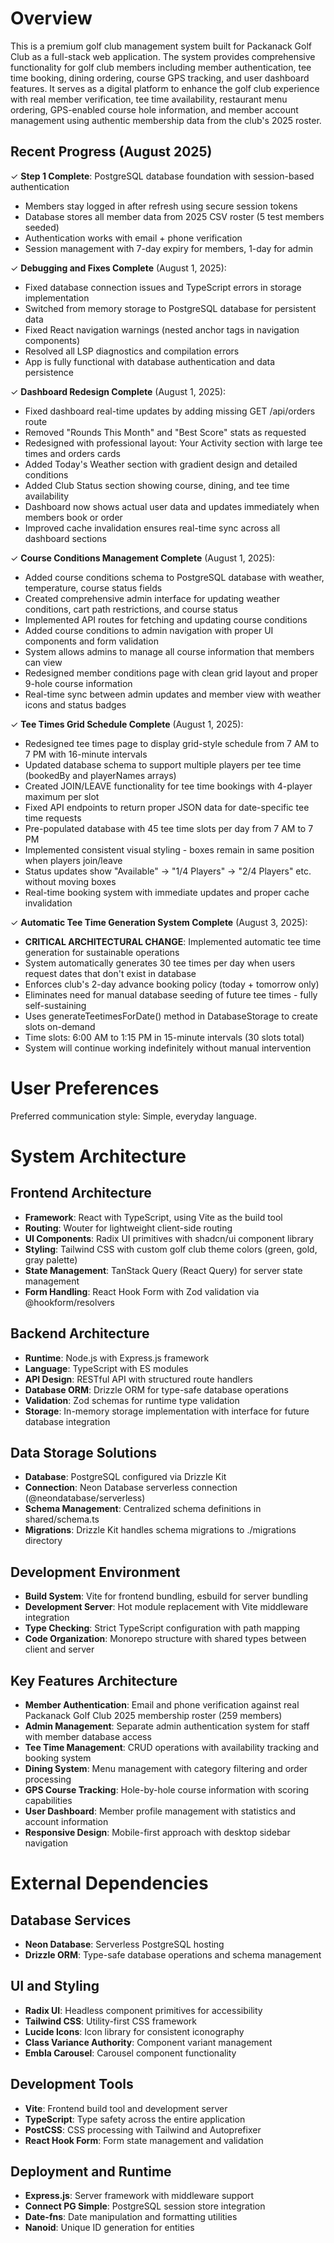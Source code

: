 # Overview

This is a premium golf club management system built for Packanack Golf Club as a full-stack web application. The system provides comprehensive functionality for golf club members including member authentication, tee time booking, dining ordering, course GPS tracking, and user dashboard features. It serves as a digital platform to enhance the golf club experience with real member verification, tee time availability, restaurant menu ordering, GPS-enabled course hole information, and member account management using authentic membership data from the club's 2025 roster.

## Recent Progress (August 2025)
✓ **Step 1 Complete**: PostgreSQL database foundation with session-based authentication
- Members stay logged in after refresh using secure session tokens
- Database stores all member data from 2025 CSV roster (5 test members seeded)
- Authentication works with email + phone verification
- Session management with 7-day expiry for members, 1-day for admin

✓ **Debugging and Fixes Complete** (August 1, 2025):
- Fixed database connection issues and TypeScript errors in storage implementation
- Switched from memory storage to PostgreSQL database for persistent data
- Fixed React navigation warnings (nested anchor tags in navigation components)
- Resolved all LSP diagnostics and compilation errors
- App is fully functional with database authentication and data persistence

✓ **Dashboard Redesign Complete** (August 1, 2025):
- Fixed dashboard real-time updates by adding missing GET /api/orders route
- Removed "Rounds This Month" and "Best Score" stats as requested
- Redesigned with professional layout: Your Activity section with large tee times and orders cards
- Added Today's Weather section with gradient design and detailed conditions
- Added Club Status section showing course, dining, and tee time availability
- Dashboard now shows actual user data and updates immediately when members book or order
- Improved cache invalidation ensures real-time sync across all dashboard sections

✓ **Course Conditions Management Complete** (August 1, 2025):
- Added course conditions schema to PostgreSQL database with weather, temperature, course status fields
- Created comprehensive admin interface for updating weather conditions, cart path restrictions, and course status
- Implemented API routes for fetching and updating course conditions
- Added course conditions to admin navigation with proper UI components and form validation
- System allows admins to manage all course information that members can view
- Redesigned member conditions page with clean grid layout and proper 9-hole course information
- Real-time sync between admin updates and member view with weather icons and status badges

✓ **Tee Times Grid Schedule Complete** (August 1, 2025):
- Redesigned tee times page to display grid-style schedule from 7 AM to 7 PM with 16-minute intervals
- Updated database schema to support multiple players per tee time (bookedBy and playerNames arrays)
- Created JOIN/LEAVE functionality for tee time bookings with 4-player maximum per slot
- Fixed API endpoints to return proper JSON data for date-specific tee time requests
- Pre-populated database with 45 tee time slots per day from 7 AM to 7 PM
- Implemented consistent visual styling - boxes remain in same position when players join/leave
- Status updates show "Available" → "1/4 Players" → "2/4 Players" etc. without moving boxes
- Real-time booking system with immediate updates and proper cache invalidation

✓ **Automatic Tee Time Generation System Complete** (August 3, 2025):
- **CRITICAL ARCHITECTURAL CHANGE**: Implemented automatic tee time generation for sustainable operations
- System automatically generates 30 tee times per day when users request dates that don't exist in database
- Enforces club's 2-day advance booking policy (today + tomorrow only)
- Eliminates need for manual database seeding of future tee times - fully self-sustaining
- Uses generateTeetimesForDate() method in DatabaseStorage to create slots on-demand
- Time slots: 6:00 AM to 1:15 PM in 15-minute intervals (30 slots total)
- System will continue working indefinitely without manual intervention

# User Preferences

Preferred communication style: Simple, everyday language.

# System Architecture

## Frontend Architecture
- **Framework**: React with TypeScript, using Vite as the build tool
- **Routing**: Wouter for lightweight client-side routing
- **UI Components**: Radix UI primitives with shadcn/ui component library
- **Styling**: Tailwind CSS with custom golf club theme colors (green, gold, gray palette)
- **State Management**: TanStack Query (React Query) for server state management
- **Form Handling**: React Hook Form with Zod validation via @hookform/resolvers

## Backend Architecture
- **Runtime**: Node.js with Express.js framework
- **Language**: TypeScript with ES modules
- **API Design**: RESTful API with structured route handlers
- **Database ORM**: Drizzle ORM for type-safe database operations
- **Validation**: Zod schemas for runtime type validation
- **Storage**: In-memory storage implementation with interface for future database integration

## Data Storage Solutions
- **Database**: PostgreSQL configured via Drizzle Kit
- **Connection**: Neon Database serverless connection (@neondatabase/serverless)
- **Schema Management**: Centralized schema definitions in shared/schema.ts
- **Migrations**: Drizzle Kit handles schema migrations to ./migrations directory

## Development Environment
- **Build System**: Vite for frontend bundling, esbuild for server bundling
- **Development Server**: Hot module replacement with Vite middleware integration
- **Type Checking**: Strict TypeScript configuration with path mapping
- **Code Organization**: Monorepo structure with shared types between client and server

## Key Features Architecture
- **Member Authentication**: Email and phone verification against real Packanack Golf Club 2025 membership roster (259 members)
- **Admin Management**: Separate admin authentication system for staff with member database access
- **Tee Time Management**: CRUD operations with availability tracking and booking system
- **Dining System**: Menu management with category filtering and order processing
- **GPS Course Tracking**: Hole-by-hole course information with scoring capabilities  
- **User Dashboard**: Member profile management with statistics and account information
- **Responsive Design**: Mobile-first approach with desktop sidebar navigation

# External Dependencies

## Database Services
- **Neon Database**: Serverless PostgreSQL hosting
- **Drizzle ORM**: Type-safe database operations and schema management

## UI and Styling
- **Radix UI**: Headless component primitives for accessibility
- **Tailwind CSS**: Utility-first CSS framework
- **Lucide Icons**: Icon library for consistent iconography
- **Class Variance Authority**: Component variant management
- **Embla Carousel**: Carousel component functionality

## Development Tools
- **Vite**: Frontend build tool and development server
- **TypeScript**: Type safety across the entire application
- **PostCSS**: CSS processing with Tailwind and Autoprefixer
- **React Hook Form**: Form state management and validation

## Deployment and Runtime
- **Express.js**: Server framework with middleware support
- **Connect PG Simple**: PostgreSQL session store integration
- **Date-fns**: Date manipulation and formatting utilities
- **Nanoid**: Unique ID generation for entities